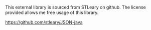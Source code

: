This external library is sourced from STLeary on github. The license provided allows me free usage of this library.

https://github.com/stleary/JSON-java
